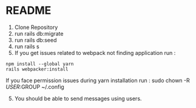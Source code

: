 # README

1. Clone Repository
2. run rails db:migrate
3. run rails db:seed
4. run rails s
5. If you get issues related to webpack not finding application
run :
```
npm install --global yarn
rails webpacker:install
```
If you face permission issues during yarn installation
run :
sudo chown -R $USER:$GROUP ~/.config

5. You should be able to send messages using users.
